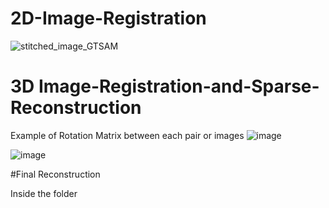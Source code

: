 # 2D-Image-Registration
![stitched_image_GTSAM](https://github.com/user-attachments/assets/480a86f5-1c46-4b99-9c95-37ee41495deb)

# 3D Image-Registration-and-Sparse-Reconstruction 
Example of Rotation Matrix between each pair or images
![image](https://github.com/user-attachments/assets/8c0a0f45-2165-4c3b-b823-e61a88ddab94)


![image](https://github.com/user-attachments/assets/85a4ef73-4c01-472d-9aa2-5004ee48d1a0)


#Final Reconstruction 

Inside the folder




